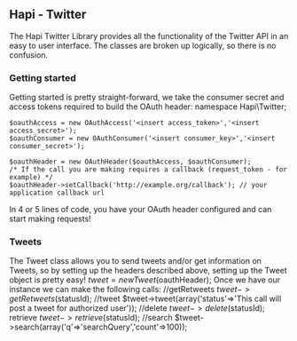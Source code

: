 ## Hapi - Twitter

The Hapi Twitter Library provides all the functionality of the Twitter API in an easy to user interface. The classes are
broken up logically, so there is no confusion.

### Getting started
Getting started is pretty straight-forward, we take the consumer secret and access tokens required to build the OAuth
header:
    namespace Hapi\Twitter;

    $oauthAccess = new OAuthAccess('<insert access_token>','<insert access_secret>');
    $oauthConsumer = new OAuthConsumer('<insert consumer_key>','<insert consumer_secret>');

    $oauthHeader = new OAuthHeader($oauthAccess, $oauthConsumer);
    /* If the call you are making requires a callback (request_token - for example) */
    $oauthHeader->setCallback('http://example.org/callback'); // your application callback url

In 4 or 5 lines of code, you have your OAuth header configured and can start making requests!

### Tweets
The Tweet class allows you to send tweets and/or get information on Tweets, so by setting up the headers described
above, setting up the Tweet object is pretty easy!
$tweet = new Tweet($oauthHeader);
Once we have our instance we can make the following calls:
    //getRetweets
    $tweet->getRetweets($statusId);
    //tweet
    $tweet->tweet(array('status'=>'This call will post a tweet for authorized user'));
    //delete
    $tweet->delete($statusId);
    retrieve
    $tweet->retrieve($statusId);
    //search
    $tweet->search(array('q'=>'searchQuery','count'=>100));

